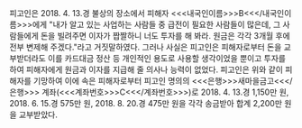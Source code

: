 피고인은 2018. 4. 13.경 불상의 장소에서 피해자 <<<내국인이름>>>B<<</내국인이름>>>에게 "내가 알고 있는 사업하는 사람들 중 급전이 필요한 사람들이 많은데, 그 사람들에게 돈을 빌려주면 이자가 짭짤하니 너도 투자를 해 봐라. 원금은 각각 3개월 후에 전부 변제해 주겠다."라고 거짓말하였다.
그러나 사실은 피고인은 피해자로부터 돈을 교부받더라도 이를 카드대금 정산 등 개인적인 용도로 사용할 생각이었을 뿐이고 투자를 하여 피해자에게 원금과 이자를 지급해 줄 의사나 능력이 없었다.
피고인은 위와 같이 피해자를 기망하여 이에 속은 피해자로부터 피고인 명의의 <<<은행>>>새마을금고<<</은행>>> 계좌(<<<계좌번호>>>C<<</계좌번호>>>)로 2018. 4. 13.경 1,150만 원, 2018. 6. 15.경 575만 원, 2018. 8. 20.경 475만 원을 각각 송금받아 합계 2,200만 원을 교부받았다.